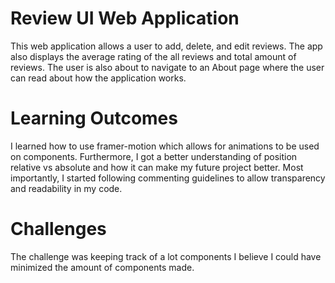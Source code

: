 # Review UI Web Application
This web application allows a user to add, delete, and edit reviews.  The app also displays
the average rating of the all reviews and total amount of reviews. The user is also about to navigate to an
About page where the user can read about how the application works.

# Learning Outcomes

I learned how to use framer-motion which allows for animations to be used on components. Furthermore,
I got a better understanding of position relative vs absolute and how it can make my future project better. Most importantly, I started following commenting guidelines to allow transparency and readability in my code.

# Challenges 

The challenge was keeping track of a lot components I believe I could have minimized the amount of components made. 


